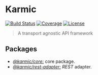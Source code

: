 # Karmic

[![Build Status](https://img.shields.io/travis/rafamel/karmic/master.svg)](https://travis-ci.org/rafamel/karmic)
[![Coverage](https://img.shields.io/coveralls/rafamel/karmic/master.svg)](https://coveralls.io/github/rafamel/karmic)
[![License](https://img.shields.io/github/license/rafamel/karmic.svg)](https://github.com/rafamel/karmic/blob/master/LICENSE)

> A transport agnostic API framework

## Packages

* [*@karmic/core:*](https://github.com/rafamel/karmic/tree/master/packages/core) core package.
* [*@karmic/rest-adapter:*](https://github.com/rafamel/karmic/tree/master/packages/rest-adapter) *REST* adapter.

